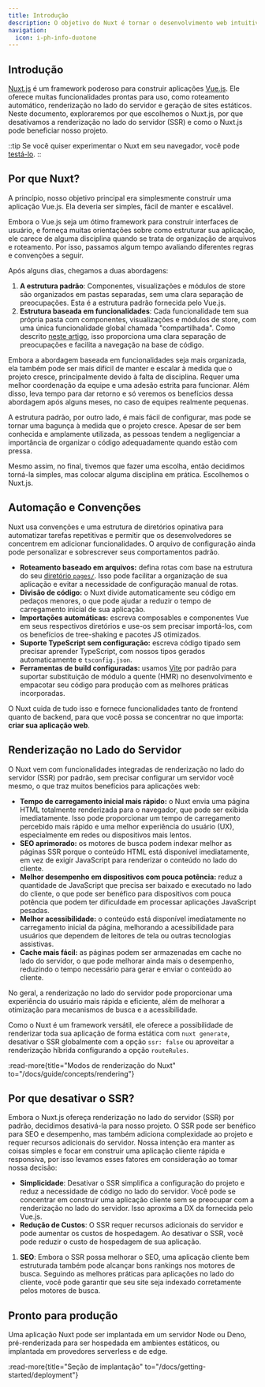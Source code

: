 ```yaml
---
title: Introdução
description: O objetivo do Nuxt é tornar o desenvolvimento web intuitivo e eficiente, com uma ótima Experiência do Desenvolvedor em mente.
navigation:
  icon: i-ph-info-duotone
---
```


## Introdução

[Nuxt.js](https://github.com/nuxt/nuxt) é um framework poderoso para construir aplicações [Vue.js](https://vuejs.org). Ele oferece muitas funcionalidades prontas para uso, como roteamento automático, renderização no lado do servidor e geração de sites estáticos. Neste documento, exploraremos por que escolhemos o Nuxt.js, por que desativamos a renderização no lado do servidor (SSR) e como o Nuxt.js pode beneficiar nosso projeto.

::tip
Se você quiser experimentar o Nuxt em seu navegador, você pode [testá-lo](/docs/getting-started/installation#play-online).
::

## Por que Nuxt?

A princípio, nosso objetivo principal era simplesmente construir uma aplicação Vue.js. Ela deveria ser simples, fácil de manter e escalável.

Embora o Vue.js seja um ótimo framework para construir interfaces de usuário, e forneça muitas orientações sobre como estruturar sua aplicação, ele carece de alguma disciplina quando se trata de organização de arquivos e roteamento. Por isso, passamos algum tempo avaliando diferentes regras e convenções a seguir.

Após alguns dias, chegamos a duas abordagens:

1. **A estrutura padrão**: Componentes, visualizações e módulos de store são organizados em pastas separadas, sem uma clara separação de preocupações. Esta é a estrutura padrão fornecida pelo Vue.js.
2. **Estrutura baseada em funcionalidades**: Cada funcionalidade tem sua própria pasta com componentes, visualizações e módulos de store, com uma única funcionalidade global chamada "compartilhada". Como descrito [neste artigo](https://fadamakis.com/a-front-end-application-folder-structure-that-makes-sense-ecc0b690968b), isso proporciona uma clara separação de preocupações e facilita a navegação na base de código.

Embora a abordagem baseada em funcionalidades seja mais organizada, ela também pode ser mais difícil de manter e escalar à medida que o projeto cresce, principalmente devido à falta de disciplina. Requer uma melhor coordenação da equipe e uma adesão estrita para funcionar. Além disso, leva tempo para dar retorno e só veremos os benefícios dessa abordagem após alguns meses, no caso de equipes realmente pequenas.

A estrutura padrão, por outro lado, é mais fácil de configurar, mas pode se tornar uma bagunça à medida que o projeto cresce. Apesar de ser bem conhecida e amplamente utilizada, as pessoas tendem a negligenciar a importância de organizar o código adequadamente quando estão com pressa.

Mesmo assim, no final, tivemos que fazer uma escolha, então decidimos torná-la simples, mas colocar alguma disciplina em prática. Escolhemos o Nuxt.js.

## Automação e Convenções

Nuxt usa convenções e uma estrutura de diretórios opinativa para automatizar tarefas repetitivas e permitir que os desenvolvedores se concentrem em adicionar funcionalidades. O arquivo de configuração ainda pode personalizar e sobrescrever seus comportamentos padrão.

- **Roteamento baseado em arquivos:** defina rotas com base na estrutura do seu [diretório `pages/`](/docs/guide/directory-structure/pages). Isso pode facilitar a organização de sua aplicação e evitar a necessidade de configuração manual de rotas.
- **Divisão de código:** o Nuxt divide automaticamente seu código em pedaços menores, o que pode ajudar a reduzir o tempo de carregamento inicial de sua aplicação.
- **Importações automáticas:** escreva composables e componentes Vue em seus respectivos diretórios e use-os sem precisar importá-los, com os benefícios de tree-shaking e pacotes JS otimizados.
- **Suporte TypeScript sem configuração:** escreva código tipado sem precisar aprender TypeScript, com nossos tipos gerados automaticamente e `tsconfig.json`.
- **Ferramentas de build configuradas:** usamos [Vite](https://vitejs.dev) por padrão para suportar substituição de módulo a quente (HMR) no desenvolvimento e empacotar seu código para produção com as melhores práticas incorporadas.

O Nuxt cuida de tudo isso e fornece funcionalidades tanto de frontend quanto de backend, para que você possa se concentrar no que importa: **criar sua aplicação web**.

## Renderização no Lado do Servidor

O Nuxt vem com funcionalidades integradas de renderização no lado do servidor (SSR) por padrão, sem precisar configurar um servidor você mesmo, o que traz muitos benefícios para aplicações web:

- **Tempo de carregamento inicial mais rápido:** o Nuxt envia uma página HTML totalmente renderizada para o navegador, que pode ser exibida imediatamente. Isso pode proporcionar um tempo de carregamento percebido mais rápido e uma melhor experiência do usuário (UX), especialmente em redes ou dispositivos mais lentos.
- **SEO aprimorado:** os motores de busca podem indexar melhor as páginas SSR porque o conteúdo HTML está disponível imediatamente, em vez de exigir JavaScript para renderizar o conteúdo no lado do cliente.
- **Melhor desempenho em dispositivos com pouca potência:** reduz a quantidade de JavaScript que precisa ser baixado e executado no lado do cliente, o que pode ser benéfico para dispositivos com pouca potência que podem ter dificuldade em processar aplicações JavaScript pesadas.
- **Melhor acessibilidade:** o conteúdo está disponível imediatamente no carregamento inicial da página, melhorando a acessibilidade para usuários que dependem de leitores de tela ou outras tecnologias assistivas.
- **Cache mais fácil:** as páginas podem ser armazenadas em cache no lado do servidor, o que pode melhorar ainda mais o desempenho, reduzindo o tempo necessário para gerar e enviar o conteúdo ao cliente.

No geral, a renderização no lado do servidor pode proporcionar uma experiência do usuário mais rápida e eficiente, além de melhorar a otimização para mecanismos de busca e a acessibilidade.

Como o Nuxt é um framework versátil, ele oferece a possibilidade de renderizar toda sua aplicação de forma estática com `nuxt generate`, desativar o SSR globalmente com a opção `ssr: false` ou aproveitar a renderização híbrida configurando a opção `routeRules`.

:read-more{title="Modos de renderização do Nuxt" to="/docs/guide/concepts/rendering"}

## Por que desativar o SSR?

Embora o Nuxt.js ofereça renderização no lado do servidor (SSR) por padrão, decidimos desativá-la para nosso projeto. O SSR pode ser benéfico para SEO e desempenho, mas também adiciona complexidade ao projeto e requer recursos adicionais do servidor. Nossa intenção era manter as coisas simples e focar em construir uma aplicação cliente rápida e responsiva, por isso levamos esses fatores em consideração ao tomar nossa decisão:

- **Simplicidade**: Desativar o SSR simplifica a configuração do projeto e reduz a necessidade de código no lado do servidor. Você pode se concentrar em construir uma aplicação cliente sem se preocupar com a renderização no lado do servidor. Isso aproxima a DX da fornecida pelo Vue.js.
- **Redução de Custos**: O SSR requer recursos adicionais do servidor e pode aumentar os custos de hospedagem. Ao desativar o SSR, você pode reduzir o custo de hospedagem de sua aplicação.

1. **SEO**: Embora o SSR possa melhorar o SEO, uma aplicação cliente bem estruturada também pode alcançar bons rankings nos motores de busca. Seguindo as melhores práticas para aplicações no lado do cliente, você pode garantir que seu site seja indexado corretamente pelos motores de busca.

## Pronto para produção

Uma aplicação Nuxt pode ser implantada em um servidor Node ou Deno, pré-renderizada para ser hospedada em ambientes estáticos, ou implantada em provedores serverless e de edge.

:read-more{title="Seção de implantação" to="/docs/getting-started/deployment"}
